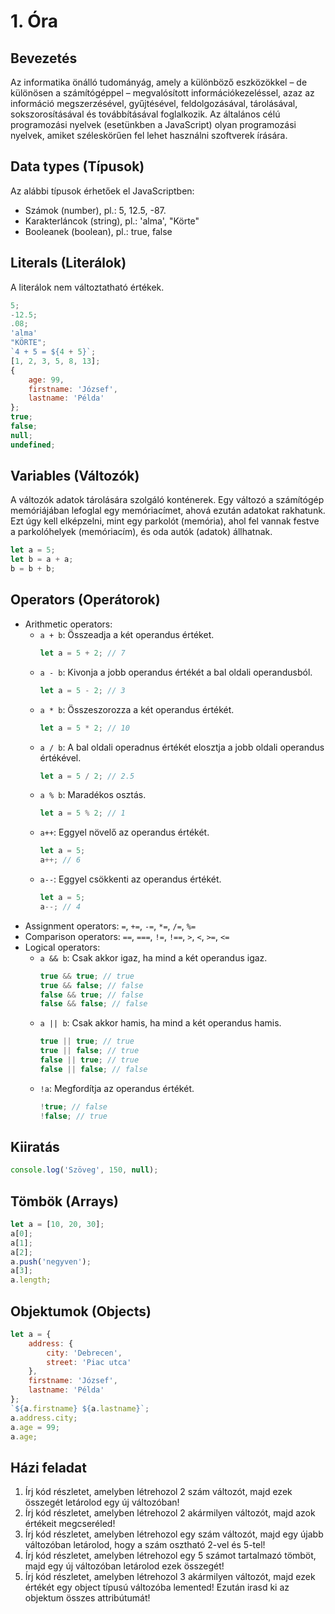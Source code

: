 # 1. Óra

## Bevezetés
Az informatika önálló tudományág, amely a különböző eszközökkel – de különösen a számítógéppel – megvalósított információkezeléssel, azaz az információ
megszerzésével, gyűjtésével, feldolgozásával, tárolásával, sokszorosításával és továbbításával foglalkozik. Az általános célú programozási nyelvek (esetünkben
a JavaScript) olyan programozási nyelvek, amiket széleskörűen fel lehet használni szoftverek írására.

## Data types (Típusok)
Az alábbi típusok érhetőek el JavaScriptben:
- Számok (number), pl.: 5, 12.5, -87.
- Karakterláncok (string), pl.: 'alma', "Körte"
- Booleanek (boolean), pl.: true, false

## Literals (Literálok)
A literálok nem változtatható értékek.

```javascript
5;
-12.5;
.08;
'alma'
"KÖRTE";
`4 + 5 = ${4 + 5}`;
[1, 2, 3, 5, 8, 13];
{
    age: 99,
    firstname: 'József',
    lastname: 'Példa'
};
true;
false;
null;
undefined;
```

## Variables (Változók)
A változók adatok tárolására szolgáló konténerek. Egy változó a számítógép memóriájában lefoglal egy memóriacímet, ahová ezután adatokat rakhatunk. Ezt úgy
kell elképzelni, mint egy parkolót (memória), ahol fel vannak festve a parkolóhelyek (memóriacím), és oda autók (adatok) állhatnak.

```javascript
let a = 5;
let b = a + a;
b = b + b;
```

## Operators (Operátorok)
- Arithmetic operators:
  - `a + b`: Összeadja a két operandus értéket.
    ```javascript
    let a = 5 + 2; // 7
    ```
  - `a - b`: Kivonja a jobb operandus értékét a bal oldali operandusból.
    ```javascript
    let a = 5 - 2; // 3
    ```
  - `a * b`: Összeszorozza a két operandus értékét.
    ```javascript
    let a = 5 * 2; // 10
    ```
  - `a / b`: A bal oldali operadnus értékét elosztja a jobb oldali operandus értékével.
    ```javascript
    let a = 5 / 2; // 2.5
    ```
  - `a % b`: Maradékos osztás.
    ```javascript
    let a = 5 % 2; // 1
    ```
  - `a++`: Eggyel növelő az operandus értékét.
    ```javascript
    let a = 5;
    a++; // 6
    ```
  - `a--`: Eggyel csökkenti az operandus értékét.
    ```javascript
    let a = 5;
    a--; // 4
    ```
- Assignment operators: `=`, `+=`, `-=`, `*=`, `/=`, `%=`
- Comparison operators: `==`, `===`, `!=`, `!==`, `>`, `<`, `>=`, `<=`
- Logical operators:
  - `a && b`: Csak akkor igaz, ha mind a két operandus igaz.
    ```javascript
    true && true; // true
    true && false; // false
    false && true; // false
    false && false; // false
    ```
  - `a || b`: Csak akkor hamis, ha mind a két operandus hamis.
    ```javascript
    true || true; // true
    true || false; // true
    false || true; // true
    false || false; // false
    ```
  - `!a`: Megfordítja az operandus értékét.
    ```javascript
    !true; // false
    !false; // true
    ```

## Kiiratás

```javascript
console.log('Szöveg', 150, null);
```

## Tömbök (Arrays)

```javascript
let a = [10, 20, 30];
a[0];
a[1];
a[2];
a.push('negyven');
a[3];
a.length;
```

## Objektumok (Objects)

```javascript
let a = {
    address: {
        city: 'Debrecen',
        street: 'Piac utca'
    },
    firstname: 'József',
    lastname: 'Példa'
};
`${a.firstname} ${a.lastname}`;
a.address.city;
a.age = 99;
a.age;
```

## Házi feladat

1. Írj kód részletet, amelyben létrehozol 2 szám változót, majd ezek összegét letárolod egy új változóban!
1. Írj kód részletet, amelyben létrehozol 2 akármilyen változót, majd azok értékeit megcseréled!
1. Írj kód részletet, amelyben létrehozol egy szám változót, majd egy újabb változóban letárolod, hogy a szám osztható 2-vel és 5-tel!
1. Írj kód részletet, amelyben létrehozol egy 5 számot tartalmazó tömböt, majd egy új változóban letárolod ezek összegét!
1. Írj kód részletet, amelyben létrehozol 3 akármilyen változót, majd ezek értékét egy object típusú változóba lemented! Ezután irasd ki az objektum összes
   attribútumát!